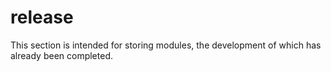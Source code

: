 # release
This section is intended for storing modules, the development of which has already been completed.
